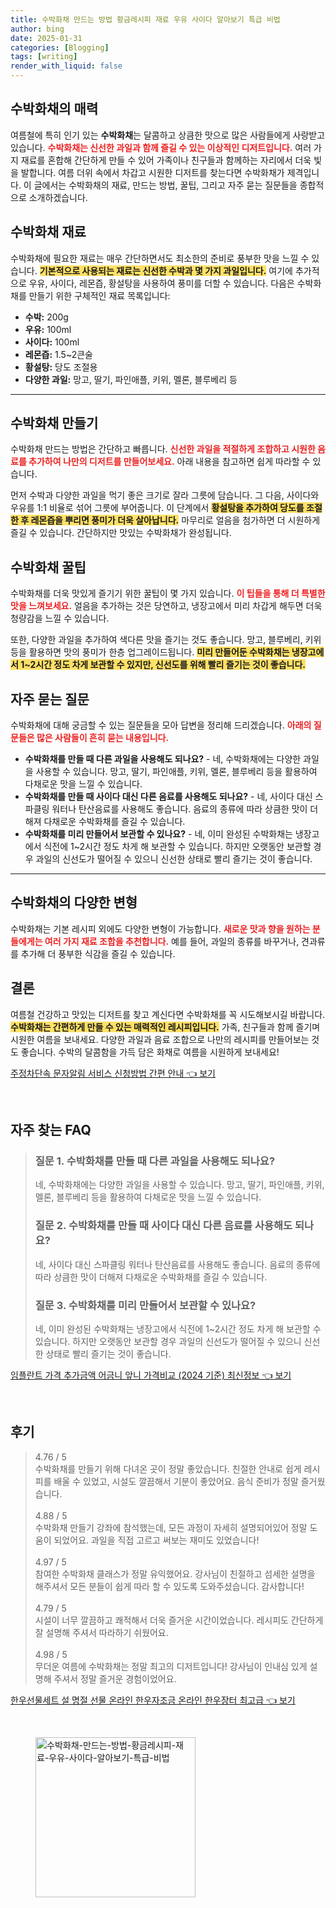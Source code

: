 ```yaml
---
title: 수박화채 만드는 방법 황금레시피 재료 우유 사이다 알아보기 특급 비법
author: bing
date: 2025-01-31
categories: [Blogging]
tags: [writing]
render_with_liquid: false
---
```



<h2 id='수박화채_소개'>수박화채의 매력</h2>

<p>여름철에 특히 인기 있는 <b>수박화채</b>는 달콤하고 상큼한 맛으로 많은 사람들에게 사랑받고 있습니다. <b><span style="color: #ee2323;">수박화채는 신선한 과일과 함께 즐길 수 있는 이상적인 디저트입니다.</span></b> 여러 가지 재료를 혼합해 간단하게 만들 수 있어 가족이나 친구들과 함께하는 자리에서 더욱 빛을 발합니다. 여름 더위 속에서 차갑고 시원한 디저트를 찾는다면 수박화채가 제격입니다. 이 글에서는 수박화채의 재료, 만드는 방법, 꿀팁, 그리고 자주 묻는 질문들을 종합적으로 소개하겠습니다.</p>

<h2 id='수박화채_재료'>수박화채 재료</h2>

<p>수박화채에 필요한 재료는 매우 간단하면서도 최소한의 준비로 풍부한 맛을 느낄 수 있습니다. <b><span style="background-color: #ffe066;">기본적으로 사용되는 재료는 신선한 수박과 몇 가지 과일입니다.</span></b> 여기에 추가적으로 우유, 사이다, 레몬즙, 황설탕을 사용하여 풍미를 더할 수 있습니다. 다음은 수박화채를 만들기 위한 구체적인 재료 목록입니다:</p>

<ul>
    <li><b>수박:</b> 200g</li>
    <li><b>우유:</b> 100ml</li>
    <li><b>사이다:</b> 100ml</li>
    <li><b>레몬즙:</b> 1.5~2큰술</li>
    <li><b>황설탕:</b> 당도 조절용</li>
    <li><b>다양한 과일:</b> 망고, 딸기, 파인애플, 키위, 멜론, 블루베리 등</li>
</ul>

<hr />

<h2 id='수박화채_조리법'>수박화채 만들기</h2>

<p>수박화채 만드는 방법은 간단하고 빠릅니다. <b><span style="color: #ee2323;">신선한 과일을 적절하게 조합하고 시원한 음료를 추가하여 나만의 디저트를 만들어보세요.</span></b> 아래 내용을 참고하면 쉽게 따라할 수 있습니다.</p>

<p>먼저 수박과 다양한 과일을 먹기 좋은 크기로 잘라 그릇에 담습니다. 그 다음, 사이다와 우유를 1:1 비율로 섞어 그릇에 부어줍니다. 이 단계에서 <b><span style="background-color: #ffe066;">황설탕을 추가하여 당도를 조절한 후 레몬즙을 뿌리면 풍미가 더욱 살아납니다.</span></b> 마무리로 얼음을 첨가하면 더 시원하게 즐길 수 있습니다. 간단하지만 맛있는 수박화채가 완성됩니다.</p>

<h2 id='수박화채_팁'>수박화채 꿀팁</h2>

<p>수박화채를 더욱 맛있게 즐기기 위한 꿀팁이 몇 가지 있습니다. <b><span style="color: #ee2323;">이 팁들을 통해 더 특별한 맛을 느껴보세요.</span></b> 얼음을 추가하는 것은 당연하고, 냉장고에서 미리 차갑게 해두면 더욱 청량감을 느낄 수 있습니다. </p>

<p>또한, 다양한 과일을 추가하여 색다른 맛을 즐기는 것도 좋습니다. 망고, 블루베리, 키위 등을 활용하면 맛의 풍미가 한층 업그레이드됩니다. <b><span style="background-color: #ffe066;">미리 만들어둔 수박화채는 냉장고에서 1~2시간 정도 차게 보관할 수 있지만, 신선도를 위해 빨리 즐기는 것이 좋습니다.</span></b></p>

<h2 id='자주_묻는_질문'>자주 묻는 질문</h2>

<p>수박화채에 대해 궁금할 수 있는 질문들을 모아 답변을 정리해 드리겠습니다. <b><span style="color: #ee2323;">아래의 질문들은 많은 사람들이 흔히 묻는 내용입니다.</span></b></p>

<ul>
    <li><b>수박화채를 만들 때 다른 과일을 사용해도 되나요?</b> - 네, 수박화채에는 다양한 과일을 사용할 수 있습니다. 망고, 딸기, 파인애플, 키위, 멜론, 블루베리 등을 활용하여 다채로운 맛을 느낄 수 있습니다.</li>
    <li><b>수박화채를 만들 때 사이다 대신 다른 음료를 사용해도 되나요?</b> - 네, 사이다 대신 스파클링 워터나 탄산음료를 사용해도 좋습니다. 음료의 종류에 따라 상큼한 맛이 더해져 다채로운 수박화채를 즐길 수 있습니다.</li>
    <li><b>수박화채를 미리 만들어서 보관할 수 있나요?</b> - 네, 이미 완성된 수박화채는 냉장고에서 식전에 1~2시간 정도 차게 해 보관할 수 있습니다. 하지만 오랫동안 보관할 경우 과일의 신선도가 떨어질 수 있으니 신선한 상태로 빨리 즐기는 것이 좋습니다.</li>
</ul>

<hr />

<h2 id='수박화채_다양성'>수박화채의 다양한 변형</h2>

<p>수박화채는 기본 레시피 외에도 다양한 변형이 가능합니다. <b><span style="color: #ee2323;">새로운 맛과 향을 원하는 분들에게는 여러 가지 재료 조합을 추천합니다.</span></b> 예를 들어, 과일의 종류를 바꾸거나, 견과류를 추가해 더 풍부한 식감을 즐길 수 있습니다. </p>

<h2 id='결론'>결론</h2>

<p>여름철 건강하고 맛있는 디저트를 찾고 계신다면 수박화채를 꼭 시도해보시길 바랍니다. <b><span style="background-color: #ffe066;">수박화채는 간편하게 만들 수 있는 매력적인 레시피입니다.</span></b> 가족, 친구들과 함께 즐기며 시원한 여름을 보내세요. 다양한 과일과 음료 조합으로 나만의 레시피를 만들어보는 것도 좋습니다. 수박의 달콤함을 가득 담은 화채로 여름을 시원하게 보내세요!</p>


<p><a class="click-button" title="주정차단속 문자알림 서비스 신청방법 간편 안내" href="https://blackassets.github.io/posts/%EC%A3%BC%EC%A0%95%EC%B0%A8%EB%8B%A8%EC%86%8D-%EB%AC%B8%EC%9E%90%EC%95%8C%EB%A6%BC-%EC%84%9C%EB%B9%84%EC%8A%A4-%EC%8B%A0%EC%B2%AD%EB%B0%A9%EB%B2%95-%EA%B0%84%ED%8E%B8-%EC%95%88%EB%82%B4/" rel="dofollow">주정차단속 문자알림 서비스 신청방법 간편 안내 👈 보기</a></p><br>
<h2 id='자주_찾는_FAQ'>자주 찾는 FAQ</h2>
<div itemscope="" itemtype="https://schema.org/FAQPage"> 
<blockquote> 
<div itemscope="" itemprop="mainEntity" itemtype="https://schema.org/Question"> 
<h3 itemprop="name">질문 1. 수박화채를 만들 때 다른 과일을 사용해도 되나요?</h3> 
<div itemscope="" itemprop="acceptedAnswer" itemtype="https://schema.org/Answer"> 
<span itemprop="text"> 
<p>네, 수박화채에는 다양한 과일을 사용할 수 있습니다. 망고, 딸기, 파인애플, 키위, 멜론, 블루베리 등을 활용하여 다채로운 맛을 느낄 수 있습니다.</p> 
</span> 
</div> 
</div> 
<div itemscope="" itemprop="mainEntity" itemtype="https://schema.org/Question"> 
<h3 itemprop="name">질문 2. 수박화채를 만들 때 사이다 대신 다른 음료를 사용해도 되나요?</h3> 
<div itemscope="" itemprop="acceptedAnswer" itemtype="https://schema.org/Answer"> 
<span itemprop="text"> 
<p>네, 사이다 대신 스파클링 워터나 탄산음료를 사용해도 좋습니다. 음료의 종류에 따라 상큼한 맛이 더해져 다채로운 수박화채를 즐길 수 있습니다.</p> 
</span> 
</div> 
</div> 
<div itemscope="" itemprop="mainEntity" itemtype="https://schema.org/Question"> 
<h3 itemprop="name">질문 3. 수박화채를 미리 만들어서 보관할 수 있나요?</h3> 
<div itemscope="" itemprop="acceptedAnswer" itemtype="https://schema.org/Answer"> 
<span itemprop="text"> 
<p>네, 이미 완성된 수박화채는 냉장고에서 식전에 1~2시간 정도 차게 해 보관할 수 있습니다. 하지만 오랫동안 보관할 경우 과일의 신선도가 떨어질 수 있으니 신선한 상태로 빨리 즐기는 것이 좋습니다.</p> 
</span> 
</div> 
</div> 
</blockquote> 
</div>
<p><a class="click-button" title="임플란트 가격 추가금액 어금니 앞니 가격비교 (2024 기준) 최신정보" href="https://blackassets.github.io/posts/%EC%9E%84%ED%94%8C%EB%9E%80%ED%8A%B8-%EA%B0%80%EA%B2%A9-%EC%B6%94%EA%B0%80%EA%B8%88%EC%95%A1-%EC%96%B4%EA%B8%88%EB%8B%88-%EC%95%9E%EB%8B%88-%EA%B0%80%EA%B2%A9%EB%B9%84%EA%B5%90-(2024-%EA%B8%B0%EC%A4%80)-%EC%B5%9C%EC%8B%A0%EC%A0%95%EB%B3%B4/" rel="dofollow">임플란트 가격 추가금액 어금니 앞니 가격비교 (2024 기준) 최신정보 👈 보기</a></p><br>
<h2 id='후기'>후기</h2>
<div itemscope itemtype="https://schema.org/Product">
  <blockquote>
    <div itemprop="review" itemscope itemtype="https://schema.org/Review">
      <div itemprop="reviewRating" itemscope itemtype="https://schema.org/Rating"> <span itemprop="ratingValue">4.76</span> / <span itemprop="bestRating">5</span> </div>
      <span itemprop="reviewBody">수박화채를 만들기 위해 다녀온 곳이 정말 좋았습니다. 친절한 안내로 쉽게 레시피를 배울 수 있었고, 시설도 깔끔해서 기분이 좋았어요. 음식 준비가 정말 즐거웠습니다.</span>
    </div>
    <br>
    <div itemprop="review" itemscope itemtype="https://schema.org/Review">
      <div itemprop="reviewRating" itemscope itemtype="https://schema.org/Rating"> <span itemprop="ratingValue">4.88</span> / <span itemprop="bestRating">5</span> </div>
      <span itemprop="reviewBody">수박화채 만들기 강좌에 참석했는데, 모든 과정이 자세히 설명되어있어 정말 도움이 되었어요. 과일을 직접 고르고 써보는 재미도 있었습니다!</span>
    </div>
    <br>
    <div itemprop="review" itemscope itemtype="https://schema.org/Review">
      <div itemprop="reviewRating" itemscope itemtype="https://schema.org/Rating"> <span itemprop="ratingValue">4.97</span> / <span itemprop="bestRating">5</span> </div>
      <span itemprop="reviewBody">참여한 수박화채 클래스가 정말 유익했어요. 강사님이 친절하고 섬세한 설명을 해주셔서 모든 분들이 쉽게 따라 할 수 있도록 도와주셨습니다. 감사합니다!</span>
    </div>
    <br>
    <div itemprop="review" itemscope itemtype="https://schema.org/Review">
      <div itemprop="reviewRating" itemscope itemtype="https://schema.org/Rating"> <span itemprop="ratingValue">4.79</span> / <span itemprop="bestRating">5</span> </div>
      <span itemprop="reviewBody">시설이 너무 깔끔하고 쾌적해서 더욱 즐거운 시간이었습니다. 레시피도 간단하게 잘 설명해 주셔서 따라하기 쉬웠어요.</span>
    </div>
    <br>
    <div itemprop="review" itemscope itemtype="https://schema.org/Review">
      <div itemprop="reviewRating" itemscope itemtype="https://schema.org/Rating"> <span itemprop="ratingValue">4.98</span> / <span itemprop="bestRating">5</span> </div>
      <span itemprop="reviewBody">무더운 여름에 수박화채는 정말 최고의 디저트입니다! 강사님이 인내심 있게 설명해 주셔서 정말 즐거운 경험이었어요.</span>
    </div>
  </blockquote>
</div>
<p><a class="click-button" title="한우선물세트 설 명절 선물 온라인 한우자조금 온라인 한우장터 최고급" href="https://blackassets.github.io/posts/%ED%95%9C%EC%9A%B0%EC%84%A0%EB%AC%BC%EC%84%B8%ED%8A%B8-%EC%84%A4-%EB%AA%85%EC%A0%88-%EC%84%A0%EB%AC%BC-%EC%98%A8%EB%9D%BC%EC%9D%B8-%ED%95%9C%EC%9A%B0%EC%9E%90%EC%A1%B0%EA%B8%88-%EC%98%A8%EB%9D%BC%EC%9D%B8-%ED%95%9C%EC%9A%B0%EC%9E%A5%ED%84%B0-%EC%B5%9C%EA%B3%A0%EA%B8%89/" rel="dofollow">한우선물세트 설 명절 선물 온라인 한우자조금 온라인 한우장터 최고급 👈 보기</a></p><br>
<figure class="image"><img src="https://blackassets.github.io/assets/img/thumbnail/수박화채-만드는-방법-황금레시피-재료-우유-사이다-알아보기-특급-비법.webp" alt="수박화채-만드는-방법-황금레시피-재료-우유-사이다-알아보기-특급-비법" width="256" height="256"></figure>